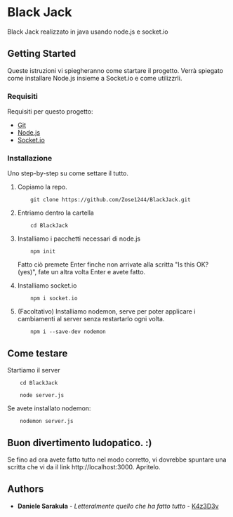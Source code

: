# Black Jack

Black Jack realizzato in java usando node.js e socket.io

## Getting Started

Queste istruzioni vi spiegheranno come startare il progetto.
Verrà spiegato come installare Node.js insieme a Socket.io e come utilizzrli.

### Requisiti

Requisiti per questo progetto:

- [Git](https://git-scm.com/downloads)
- [Node.js](https://nodejs.org/en/download)
- [Socket.io](https://socket.io/)

### Installazione

Uno step-by-step su come settare il tutto.

1.  Copiamo la repo.

    ```
        git clone https://github.com/Zose1244/BlackJack.git
    ```

2.  Entriamo dentro la cartella

    ```
        cd BlackJack
    ```

3.  Installiamo i pacchetti necessari di node.js

    ```
        npm init
    ```

    Fatto ciò premete Enter finche non arrivate alla scritta "Is this OK? (yes)", fate un altra volta Enter e avete fatto.

4.  Installiamo socket.io

    ```
        npm i socket.io
    ```

5.  (Facoltativo) Installiamo nodemon, serve per poter applicare i cambiamenti al server senza restartarlo ogni volta.

    ```
        npm i --save-dev nodemon
    ```

## Come testare

Startiamo il server

```
    cd BlackJack
```

```
    node server.js
```

Se avete installato nodemon:

```
    nodemon server.js
```

## Buon divertimento ludopatico. :)

Se fino ad ora avete fatto tutto nel modo corretto, vi dovrebbe spuntare una scritta che vi da il link http://localhost:3000. Apritelo.

## Authors

- **Daniele Sarakula** - _Letteralmente quello che ha fatto tutto_ -
  [K4z3D3v](https://github.com/K4z3D3v)
